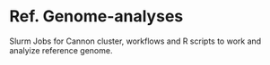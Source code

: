 # Ref. Genome-analyses

Slurm Jobs for Cannon cluster, workflows and R scripts to work and analyize reference genome.
